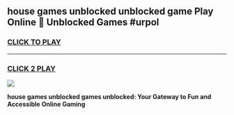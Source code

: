 
## house games unblocked unblocked game Play Online 👋 Unblocked Games #urpol
<h3>
<a href="https://premium.freeplayer.one?title=house_games_unblocked&ref=21F">CLICK TO PLAY</a></h3>
<hr>

<h3>
<a href="https://premium.freeplayer.one?title=house_games_unblocked&ref=21F">CLICK 2 PLAY</a>
  
</h3>

<a href="https://premium.freeplayer.one?title=house_games_unblocked&ref=21F/"><img src="https://clearcache.store/games.png"></a>


**house games unblocked games unblocked: Your Gateway to Fun and Accessible Online Gaming**
